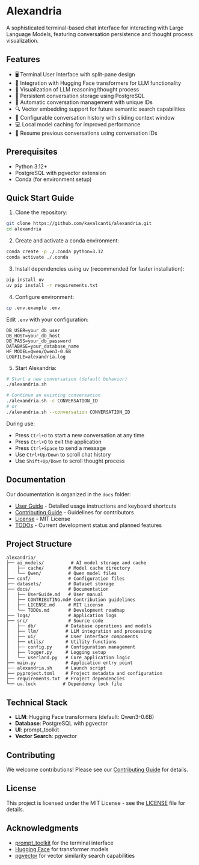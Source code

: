 # Alexandria

A sophisticated terminal-based chat interface for interacting with Large Language Models, featuring conversation persistence and thought process visualization.

## Features

- 🖥️ Terminal User Interface with split-pane design
- 🤖 Integration with Hugging Face transformers for LLM functionality
- 💭 Visualization of LLM reasoning/thought process
- 💾 Persistent conversation storage using PostgreSQL
- 🔄 Automatic conversation management with unique IDs
- 🔍 Vector embedding support for future semantic search capabilities
- 📜 Configurable conversation history with sliding context window
- 💻 Local model caching for improved performance
- 🔄 Resume previous conversations using conversation IDs

## Prerequisites

- Python 3.12+
- PostgreSQL with pgvector extension
- Conda (for environment setup)

## Quick Start Guide

1. Clone the repository:
```bash
git clone https://github.com/kavalcanti/alexandria.git
cd alexandria
```

2. Create and activate a conda environment:
```bash
conda create -p ./.conda python=3.12
conda activate ./.conda
```

3. Install dependencies using uv (recommended for faster installation):
```bash
pip install uv
uv pip install -r requirements.txt
```

4. Configure environment:
```bash
cp .env.example .env
```

Edit `.env` with your configuration:
```
DB_USER=your_db_user
DB_HOST=your_db_host
DB_PASS=your_db_password
DATABASE=your_database_name
HF_MODEL=Qwen/Qwen3-0.6B
LOGFILE=alexandria.log
```

5. Start Alexandria:

```bash
# Start a new conversation (default behavior)
./alexandria.sh

# Continue an existing conversation
./alexandria.sh -c CONVERSATION_ID
# or
./alexandria.sh --conversation CONVERSATION_ID
```

During use:
- Press `Ctrl+O` to start a new conversation at any time
- Press `Ctrl+Q` to exit the application
- Press `Ctrl+Space` to send a message
- Use `Ctrl+Up/Down` to scroll chat history
- Use `Shift+Up/Down` to scroll thought process

## Documentation

Our documentation is organized in the `docs` folder:

- [User Guide](docs/UserGuide.md) - Detailed usage instructions and keyboard shortcuts
- [Contributing Guide](docs/CONTRIBUTING.md) - Guidelines for contributors
- [License](docs/LICENSE.md) - MIT License
- [TODOs](docs/TODOs.md) - Current development status and planned features

## Project Structure

```
alexandria/
├── ai_models/          # AI model storage and cache
│   ├── cache/         # Model cache directory
│   └── Qwen/          # Qwen model files
├── conf/              # Configuration files
├── datasets/          # Dataset storage
├── docs/              # Documentation
│   ├── UserGuide.md   # User manual
│   ├── CONTRIBUTING.md# Contribution guidelines
│   ├── LICENSE.md     # MIT License
│   └── TODOs.md       # Development roadmap
├── logs/              # Application logs
├── src/               # Source code
│   ├── db/           # Database operations and models
│   ├── llm/          # LLM integration and processing
│   ├── ui/           # User interface components
│   ├── utils/        # Utility functions
│   ├── config.py     # Configuration management
│   ├── logger.py     # Logging setup
│   └── userland.py   # Core application logic
├── main.py           # Application entry point
├── alexandria.sh     # Launch script
├── pyproject.toml    # Project metadata and configuration
├── requirements.txt  # Project dependencies
└── uv.lock          # Dependency lock file
```

## Technical Stack

- **LLM**: Hugging Face transformers (default: Qwen3-0.6B)
- **Database**: PostgreSQL with pgvector
- **UI**: prompt_toolkit
- **Vector Search**: pgvector

## Contributing

We welcome contributions! Please see our [Contributing Guide](docs/CONTRIBUTING.md) for details.

## License

This project is licensed under the MIT License - see the [LICENSE](docs/LICENSE.md) file for details.

## Acknowledgments

- [prompt_toolkit](https://github.com/prompt-toolkit/python-prompt-toolkit) for the terminal interface
- [Hugging Face](https://huggingface.co/) for transformer models
- [pgvector](https://github.com/pgvector/pgvector) for vector similarity search capabilities